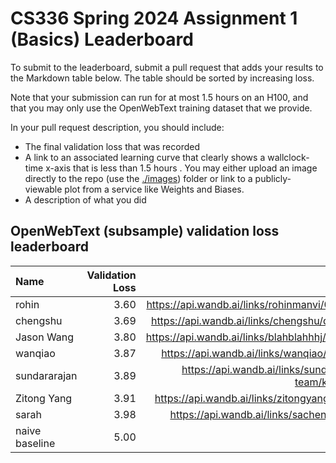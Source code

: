 # CS336 Spring 2024 Assignment 1 (Basics) Leaderboard

To submit to the leaderboard, submit a pull request that adds your results to
the Markdown table below. The table should be sorted by increasing loss.

Note that your submission can run for at most 1.5 hours on an H100, and that you
may only use the OpenWebText training dataset that we provide.

In your pull request description, you should include:

- The final validation loss that was recorded
- A link to an associated learning curve that clearly shows a wallclock-time
  x-axis that is less than 1.5 hours . You may either upload an image directly
  to the repo (use the [./images](./images)) folder or link to a
  publicly-viewable plot from a service like Weights and Biases.
- A description of what you did


## OpenWebText (subsample) validation loss leaderboard

| Name                  | Validation Loss | Link                                         |
|:----------------------|----------------:|---------------------------------------------:|
| rohin                 |            3.60 |https://api.wandb.ai/links/rohinmanvi/0xenuz30|
| chengshu              |            3.69 | https://api.wandb.ai/links/chengshu/q9dgud3z |
| Jason Wang            |            3.80 | https://api.wandb.ai/links/blahblahhhj/eh5i25dp |
| wanqiao               |            3.87 | https://api.wandb.ai/links/wanqiao/thuus40n  |
| sundararajan          |            3.89 | https://api.wandb.ai/links/sundararajan-team/kvqmagh7 |
| Zitong Yang           |            3.91 | https://api.wandb.ai/links/zitongyang/j0fzs8tn |
| sarah                 |            3.98 | https://api.wandb.ai/links/sachen/n5faddjv   |
| naive baseline        |            5.00 |                                              |
